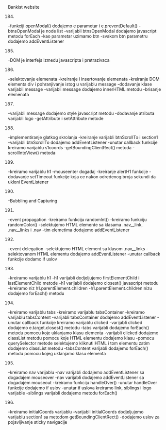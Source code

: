 Bankist website

184. 
-funkciji openModal() dodajemo e parametar i e.preventDefault()
-btnsOpenModal je node list
-varijabli btnsOpenModal dodajemo javascript metodu forEach
-kao parametar uzimamo btn
-svakom btn parametru dodajemo addEventListener


185. 
-DOM je interfejs izmedu javascripta i pretrazivaca


186. 
-selektovanje elemenata
-kreiranje i insertovanje elemenata
-kreiranje DOM elementa div i pohranjivanje istog u varijablu message
-dodavanje klase varijabli message
-varijabli message dodajemo innerHTML metodu
-brisanje elemenata


187. 
-varijabli message dodajemo style javascript metodu
-dodavanje atributa varijabli logo
-getAttribute i setAttribute metode


188. 
-implementiranje glatkog skrolanja
-kreiranje varijabli btnScrollTo i section1 
-varijabli btnScrollTo dodajemo addEventListener
-unutar callback funkcije kreiramo varijablu s1coords
-getBoundingClientRect() metoda
-scrollIntoView() metoda


189. 
-kreiramo varijablu h1
-mouseenter dogadaj
-kreiranje alertH1 funkcije
-dodavanje setTimeout funkcije koja ce nakon odredenog broja sekundi da ukloni EventListener 


190. 
-Bubbling and Capturing


191. 
-event propagation 
-kreiramo funkciju randomInt()
-kreiramo funkciju randomColor()
-selektujemo HTML elemente sa klasama .nav__link, .nav__links i .nav 
-tim elemetima dodajemo addEventListener


192. 
-event delegation
-selektujemo HTML element sa klasom .nav__links
-selektovanom HTML elementu dodajemo addEventListener
-unutar callback funkcije dodamo if uslov


193. 
-kreiramo varijablu h1
-h1 varijabli dodjeljujemo firstElementChild i lastElementChild metode
-h1 varijabli dodajemo closest() javascript metodu
-kreiramo niz h1.parentElement.children
-h1.parentElement.children nizu dodajemo forEach() metodu


194. 
-kreiramo varijablu tabs
-kreiramo varijablu tabsContainer
-kreiramo varijablu tabsContent
-varijabli tabsContainer dodajemo addEventListener
-unutar callback funkcije kreiramo varijablu clicked
-varijabli clicked dodajemo e.target.closest() metodu
-tabs varijabli dodajemo forEach() metodu pomocu koje uklanjamo klasu elementa
-varijabli clicked dodajemo classList metodu pomocu koje HTML elementu dodajemo klasu
-pomocu querySelector metode selektujemo kliknuti HTML i tom elementu zatim dodajemo classList metodu
-tabsContent varijabli dodajemo forEach() metodu pomocu kojeg uklanjamo klasu elementa


195. 
-kreiramo nav varijablu
-nav varijabli dodajemo addEventListener sa dogadajem mouseover
-nav varijabli dodajemo addEventListener sa dogadajem mouseout
-kreiramo funkciju handleOver()
-unutar handleOver funkcije dodajemo if uslov
-unutar if uslova kreiramo link, siblings i logo varijable
-siblings varijabli dodajemo metodu forEach()


196. 
-kreiramo initialCoords varijablu
-varijabli initialCoords dodjeljujemo varijablu section1 sa metodom getBoundingClientRect()
-dodajemo uslov za pojavljivanje sticky navigacije
